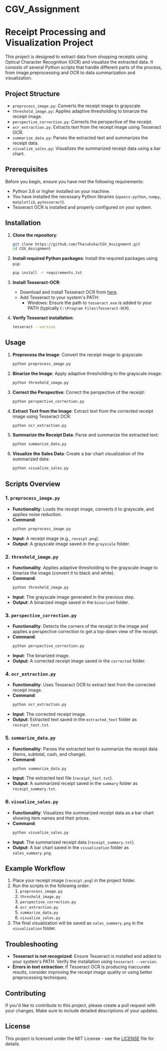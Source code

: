 # CGV_Assignment

# Receipt Processing and Visualization Project

This project is designed to extract data from shopping receipts using Optical Character Recognition (OCR) and visualize the extracted data. It consists of several Python scripts that handle different parts of the process, from image preprocessing and OCR to data summarization and visualization.

## Project Structure

- `preprocess_image.py`: Converts the receipt image to grayscale.
- `threshold_image.py`: Applies adaptive thresholding to binarize the receipt image.
- `perspective_correction.py`: Corrects the perspective of the receipt.
- `ocr_extraction.py`: Extracts text from the receipt image using Tesseract OCR.
- `summarize_data.py`: Parses the extracted text and summarizes the receipt data.
- `visualize_sales.py`: Visualizes the summarized receipt data using a bar chart.

## Prerequisites

Before you begin, ensure you have met the following requirements:

- Python 3.6 or higher installed on your machine.
- You have installed the necessary Python libraries (`opencv-python`, `numpy`, `matplotlib`, `pytesseract`).
- Tesseract OCR is installed and properly configured on your system.

## Installation

1. **Clone the repository**:
    ```bash
    git clone https://github.com/Tharuksha/CGV_Assignment.git
    cd CGV_Assignment
    ```

2. **Install required Python packages**:
    Install the required packages using `pip`:
    ```bash
    pip install -r requirements.txt
    ```

3. **Install Tesseract-OCR**:
    - Download and install Tesseract OCR from [here](https://github.com/tesseract-ocr/tesseract/wiki/Downloads).
    - Add Tesseract to your system's PATH:
      - Windows: Ensure the path to `tesseract.exe` is added to your PATH (typically `C:\Program Files\Tesseract-OCR`).

4. **Verify Tesseract installation**:
    ```bash
    tesseract --version
    ```

## Usage

1. **Preprocess the Image**:
    Convert the receipt image to grayscale:
    ```bash
    python preprocess_image.py
    ```

2. **Binarize the Image**:
    Apply adaptive thresholding to the grayscale image:
    ```bash
    python threshold_image.py
    ```

3. **Correct the Perspective**:
    Correct the perspective of the receipt:
    ```bash
    python perspective_correction.py
    ```

4. **Extract Text from the Image**:
    Extract text from the corrected receipt image using Tesseract OCR:
    ```bash
    python ocr_extraction.py
    ```

5. **Summarize the Receipt Data**:
    Parse and summarize the extracted text:
    ```bash
    python summarize_data.py
    ```

6. **Visualize the Sales Data**:
    Create a bar chart visualization of the summarized data:
    ```bash
    python visualize_sales.py
    ```

## Scripts Overview

### 1. `preprocess_image.py`

- **Functionality**: Loads the receipt image, converts it to grayscale, and applies noise reduction.
- **Command**: 
    ```bash
    python preprocess_image.py
    ```
- **Input**: A receipt image (e.g., `receipt.png`).
- **Output**: A grayscale image saved in the `grayscale` folder.

### 2. `threshold_image.py`

- **Functionality**: Applies adaptive thresholding to the grayscale image to binarize the image (convert it to black and white).
- **Command**:
    ```bash
    python threshold_image.py
    ```
- **Input**: The grayscale image generated in the previous step.
- **Output**: A binarized image saved in the `binarized` folder.

### 3. `perspective_correction.py`

- **Functionality**: Detects the corners of the receipt in the image and applies a perspective correction to get a top-down view of the receipt.
- **Command**:
    ```bash
    python perspective_correction.py
    ```
- **Input**: The binarized image.
- **Output**: A corrected receipt image saved in the `corrected` folder.

### 4. `ocr_extraction.py`

- **Functionality**: Uses Tesseract OCR to extract text from the corrected receipt image.
- **Command**:
    ```bash
    python ocr_extraction.py
    ```
- **Input**: The corrected receipt image.
- **Output**: Extracted text saved in the `extracted_text` folder as `receipt_text.txt`.

### 5. `summarize_data.py`

- **Functionality**: Parses the extracted text to summarize the receipt data (items, subtotal, cash, and change).
- **Command**:
    ```bash
    python summarize_data.py
    ```
- **Input**: The extracted text file (`receipt_text.txt`).
- **Output**: A summarized receipt saved in the `summary` folder as `receipt_summary.txt`.

### 6. `visualize_sales.py`

- **Functionality**: Visualizes the summarized receipt data as a bar chart showing item names and their prices.
- **Command**:
    ```bash
    python visualize_sales.py
    ```
- **Input**: The summarized receipt data (`receipt_summary.txt`).
- **Output**: A bar chart saved in the `visualization` folder as `sales_summary.png`.

## Example Workflow

1. Place your receipt image (`receipt.png`) in the project folder.
2. Run the scripts in the following order:
    1. `preprocess_image.py`
    2. `threshold_image.py`
    3. `perspective_correction.py`
    4. `ocr_extraction.py`
    5. `summarize_data.py`
    6. `visualize_sales.py`
3. The final visualization will be saved as `sales_summary.png` in the `visualization` folder.

## Troubleshooting

- **Tesseract is not recognized**: Ensure Tesseract is installed and added to your system's PATH. Verify the installation using `tesseract --version`.
- **Errors in text extraction**: If Tesseract OCR is producing inaccurate results, consider improving the receipt image quality or using better preprocessing techniques.

## Contributing

If you'd like to contribute to this project, please create a pull request with your changes. Make sure to include detailed descriptions of your updates.

## License

This project is licensed under the MIT License - see the [LICENSE](LICENSE) file for details.
